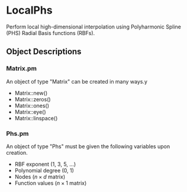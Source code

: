 # LocalPhs
Perform local high-dimensional interpolation using Polyharmonic Spline (PHS) Radial Basis functions (RBFs).
## Object Descriptions
### Matrix.pm
An object of type "Matrix" can be created in many ways.y
* Matrix::new()
* Matrix::zeros()
* Matrix::ones()
* Matrix::eye()
* Matrix::linspace()
### Phs.pm
An object of type "Phs" must be given the following variables upon creation.
* RBF exponent (1, 3, 5, ...)
* Polynomial degree (0, 1)
* Nodes ($n \times d$ matrix)
* Function values ($n \times 1$ matrix)
